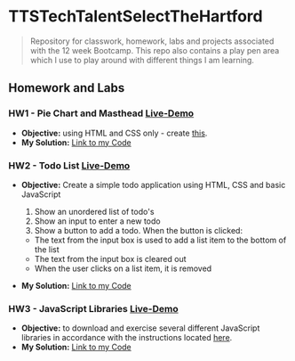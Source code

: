 # TTSTechTalentSelectTheHartford
> Repository for classwork, homework, labs and projects associated with the 12 week Bootcamp. 
> This repo also contains a play pen area which I use to play around with different things I am learning. 

## Homework and Labs
### HW1 - Pie Chart and Masthead [Live-Demo](https://rickrhone.github.io/TTSTechTalentSelectTheHartford/HomeworkAndLabs/HW1_Ricardo_pieChart_And_Masthead/)
- **Objective:** using HTML and CSS only - create [this](https://github.com/rickrhone/TTSTechTalentSelectTheHartford/blob/master/HomeworkAndLabs/HW1_Ricardo_pieChart_And_Masthead/CSS%20Homework.pdf).  
- **My Solution:** [Link to my Code](https://github.com/rickrhone/TTSTechTalentSelectTheHartford/tree/master/HomeworkAndLabs/HW1_Ricardo_pieChart_And_Masthead) 

### HW2 - Todo List [Live-Demo](https://rickrhone.github.io/TTSTechTalentSelectTheHartford/HomeworkAndLabs/HW2_Ricardo_Todo_List/)
- **Objective:** Create a simple todo application using HTML, CSS and basic JavaScript 
  1. Show an unordered list of todo's
  2. Show an input to enter a new todo
  3. Show a button to add a todo. When the button is clicked:

   * The text from the input box is used to add a list item to the bottom of the list 
   * The text from the input box is cleared out 
   * When the user clicks on a list item, it is removed 
- **My Solution:** [Link to my Code](https://github.com/rickrhone/TTSTechTalentSelectTheHartford/tree/master/HomeworkAndLabs/HW2_Ricardo_Todo_List) 

### HW3 - JavaScript Libraries [Live-Demo](https://rickrhone.github.io/TTSTechTalentSelectTheHartford/HomeworkAndLabs/HW3_Ricardo_JavaScript_Libraries/)
- **Objective:** to download and exercise several different JavaScript libraries in accordance with the instructions located [here](https://github.com/rickrhone/TTSTechTalentSelectTheHartford/blob/master/HomeworkAndLabs/HW3_Ricardo_JavaScript_Libraries/JS_Libraries_-_Lab_and_Homework.pdf).  
- **My Solution:** [Link to my Code](https://github.com/rickrhone/TTSTechTalentSelectTheHartford/tree/master/HomeworkAndLabs/HW3_Ricardo_JavaScript_Libraries) 

